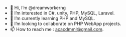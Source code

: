 - 👋 Hi, I’m @dreamworkerng
- 👀 I’m interested in C#, unity, PHP, MySQL, Laravel.
- 🌱 I’m currently learning PHP and MySQL.
- 💞️ I’m looking to collaborate on PHP WebApp projects.
- 📫 How to reach me : acacdmml@gmail.com.

<!---
dreamworkerng/dreamworkerng is a ✨ special ✨ repository because its `README.md` (this file) appears on your GitHub profile.
You can click the Preview link to take a look at your changes.
--->
